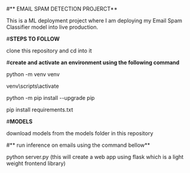 #** EMAIL SPAM DETECTION PROJERCT**

This is a ML deployment project where I am deploying my Email Spam Classifier model into live production.

#**STEPS TO FOLLOW**

clone this repository and cd into it

#**create and activate an environment using the following command**

python -m venv venv

venv\scripts\activate

python -m pip install --upgrade pip

pip install requirements.txt

#**MODELS**

download models from the models folder in this repository

#** run inference on emails using the command bellow**

python server.py  (this will create a web app using flask which is a light weight frontend library)


